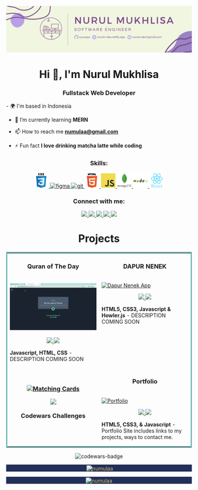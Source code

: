 
<img src="images/socmed-banner.png"></img>

<h1 align="center">Hi 👋, I'm Nurul Mukhlisa</h1>
<h3 align="center">Fullstack Web Developer</h3>
- 🌍 I'm based in Indonesia

- 🌱 I’m currently learning **MERN**

- 📫 How to reach me **numulaa@gmail.com**

- ⚡ Fun fact **I love drinking matcha latte while coding**

<h3 align="center">Skills:</h3>
<p align="center"> <a href="https://www.w3schools.com/css/" target="_blank" rel="noreferrer"> <img src="https://raw.githubusercontent.com/devicons/devicon/master/icons/css3/css3-original-wordmark.svg" alt="css3" width="40" height="40"/> </a> <a href="https://www.figma.com/" target="_blank" rel="noreferrer"> <img src="https://www.vectorlogo.zone/logos/figma/figma-icon.svg" alt="figma" width="40" height="40"/> </a> <a href="https://git-scm.com/" target="_blank" rel="noreferrer"> <img src="https://www.vectorlogo.zone/logos/git-scm/git-scm-icon.svg" alt="git" width="40" height="40"/> </a> <a href="https://www.w3.org/html/" target="_blank" rel="noreferrer"> <img src="https://raw.githubusercontent.com/devicons/devicon/master/icons/html5/html5-original-wordmark.svg" alt="html5" width="40" height="40"/> </a> <a href="https://developer.mozilla.org/en-US/docs/Web/JavaScript" target="_blank" rel="noreferrer"> <img src="https://raw.githubusercontent.com/devicons/devicon/master/icons/javascript/javascript-original.svg" alt="javascript" width="40" height="40"/> </a> <a href="https://www.mongodb.com/" target="_blank" rel="noreferrer"> <img src="https://raw.githubusercontent.com/devicons/devicon/master/icons/mongodb/mongodb-original-wordmark.svg" alt="mongodb" width="40" height="40"/> </a> <a href="https://nodejs.org" target="_blank" rel="noreferrer"> <img src="https://raw.githubusercontent.com/devicons/devicon/master/icons/nodejs/nodejs-original-wordmark.svg" alt="nodejs" width="40" height="40"/> </a> <a href="https://reactjs.org/" target="_blank" rel="noreferrer"> <img src="https://raw.githubusercontent.com/devicons/devicon/master/icons/react/react-original-wordmark.svg" alt="react" width="40" height="40"/> </a> </p>

<h3 align="center">Connect with me:</h3>
<p align="center">
  <a href="https://numulaa.com" target="_blank">
    <img src="https://img.shields.io/static/v1?label=|&message=WEBSITE&color=23555f&style=plastic&logo=react&logo-color=white"/>
  </a>
  <a href="https://nurulmukhlisa.com/linkedin" target="_blank">
    <img src="https://img.shields.io/static/v1?label=|&message=LINKED-IN&color=cdf998&style=plastic&logo=linkedin&logo-color=white"/>
  </a>
  <a href="https://nurulmukhlisa.com/twitter" target="_blank">
    <img src="https://img.shields.io/static/v1?label=|&message=TWITTER&color=23555f&style=plastic&logo=twitter&logo-color=white"/>
  </a>
  <a href="https://nurulmukhlisa.com/angellist" target="_blank">
      <img src="https://img.shields.io/static/v1?label=|&message=ANGEL-LIST&color=cdf998&style=plastic&logo=angellist&logo-color=white"/>
  </a>
  <a href="https://nurulmukhlisa.com/resume" target="_blank">
      <img src="https://img.shields.io/static/v1?label=|&message=RESUME&color=23555f&style=plastic&logo=react&logo-color=white"/>
  </a>
</p>
</div>

<!-- PROJECTS -->
<h1 align="center">Projects</h1>
<table bordercolor="#66b2b2">
  
  <tr>
    <td width="50%" valign="top">
      <h3 align="center">Quran of The Day</h3>
        <br />
        <a target="_blank" href="https://numulaa.github.io/Quran-of-The-Day/">
            <img src="images/quran-of-the-day.gif" width="100%" alt="Quran of The Day App"/>
        </a>
        <br />
        <p align="center">
          
  <a href="https://github.com/numulaa/Quran-of-The-Day" target="_blank">
    <img src="https://img.shields.io/static/v1?label=|&message=REPO&color=23555f&style=plastic&logo=github&logo-color=white"/>
  </a>  
  <a href="https://numulaa.github.io/Quran-of-The-Day/" target="_blank">
    <img src="https://img.shields.io/static/v1?label=|&message=WEBSITE&color=cdf998&style=plastic&logo=wordpress&logo-color=white"/>
  </a>
      </p>
        <p><strong>Javascript, HTML, CSS</strong> - DESCRIPTION COMING SOON</p>
    </td>
    <td width="50%" valign="top">
      <h3 align="center">DAPUR NENEK</h3>
        <br />
      <a target="_blank" href="https://dapur-nenek.up.railway.app/">
            <img src="images/dapur-nenek.gif" width="100%"  alt="Dapur Nenek App"/>
        </a>
        <br />
        <p align="center">
          
  <a href="https://github.com/numulaa/dapur-nenek" target="_blank">
    <img src="https://img.shields.io/static/v1?label=|&message=REPO&color=23555f&style=plastic&logo=github&logo-color=white"/>
  </a>
  <a href="https://dapur-nenek.up.railway.app/" target="_blank">
    <img src="https://img.shields.io/static/v1?label=|&message=WEBSITE&color=cdf998&style=plastic&logo=wordpress&logo-color=white"/>
  </a>
      </p>
        <p><strong>HTML5, CSS3, Javascript & Howler.js </strong>- DESCRIPTION COMING SOON</p>
    </td>
  </tr>
<tr>
    <td width="50%" valign="top">
      <h3 align="center"Codewars Challenges</h3>
        <br />
        <a target="_blank" href="https://github.com/Pressedj/Codewars">
          <img src="images/codewars.gif" width="100%" alt="Matching Cards"/>
        </a>
        <br />
        <p align="center">
          
  <a href="https://github.com/Pressedj/Codewars" target="_blank">
    <img src="https://img.shields.io/static/v1?label=|&message=REPO&color=23555f&style=plastic&logo=github&logo-color=white"/>
  </a>
        <p>Codewars Challenges</p>
    </td>
	<td width="50%" valign="top">
      <h3 align="center">Portfolio</h3>
      <br />
        <a target="_blank" href="https://juniperpress.netlify.app">
          <img src="images/portfolio.gif" width="100%" alt="Portfolio"/>
        </a>
      <br />
        <p align="center">
  <a href="https://github.com/Pressedj/portfolio" target="_blank">
    <img src="https://img.shields.io/static/v1?label=|&message=REPO&color=23555f&style=plastic&logo=github&logo-color=white"/>
  </a>
  <a href="https://juniperpress.netlify.app" target="_blank">
    <img src="https://img.shields.io/static/v1?label=|&message=WEBSITE&color=cdf998&style=plastic&logo=wordpress&logo-color=white"/>
  </a>
      </p>
        <p><strong>HTML5, CSS3, & Javascript</strong> - Portfolio Site includes links to my projects, ways to contact me.</p>
    </td>
  </tr>

</table>

<!-- CODEWARS BADGE -->

<div align="center">
  <img src="https://www.codewars.com/users/numulaa_/badges/large" alt="codewars-badge">
</div>
<p align="center" style="background-color: #232E59; color:#D5C264">&nbsp;<img align="center" style="background-color: #232E59; color:#D5C264" src="https://github-readme-stats.vercel.app/api?username=numulaa&show_icons=true&locale=en&title_color=F8F9D7&text_color=F8F9D7&icon_color=B2C8DF&bg_color=6E85B7&hide_border=true&show_icons=true" alt="numulaa" /></p>

<p align="center" style="background-color: #232E59; color:#D5C264"><img align="center" style="background-color: #232E59; color:#D5C264" src="https://github-readme-streak-stats.herokuapp.com/?user=numulaa&background=6E85B7&fire=B2C8DF&ring=B2C8DF&currStreakLabel=F8F9D7&dates=F8F9D7&sideNums=F8F9D7&sideLabels=F8F9D7&stroke=F8F9D7&currStreakNum=F8F9D7"" alt="numulaa" /></p>


